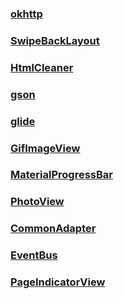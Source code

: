 ### <a href="https://github.com/square/okhttp">okhttp</a>
### <a href="https://github.com/ikew0ng/SwipeBackLayout">SwipeBackLayout</a>
### <a href="http://htmlcleaner.sourceforge.net/">HtmlCleaner</a>
### <a href="https://github.com/google/gson">gson</a>
### <a href="https://github.com/bumptech/glide">glide</a>
### <a href="https://github.com/felipecsl/GifImageView">GifImageView</a>
### <a href="https://github.com/DreaminginCodeZH/MaterialProgressBar">MaterialProgressBar</a>
### <a href="https://github.com/chrisbanes/PhotoView">PhotoView</a>
### <a href="https://github.com/tianzhijiexian/CommonAdapter">CommonAdapter</a>
### <a href="https://github.com/greenrobot/EventBus/">EventBus</a>
### <a href="https://github.com/romandanylyk/PageIndicatorView">PageIndicatorView</a>